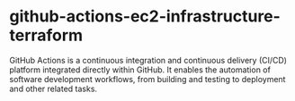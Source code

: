 # github-actions-ec2-infrastructure-terraform
GitHub Actions is a continuous integration and continuous delivery (CI/CD) platform integrated directly within GitHub. It enables the automation of software development workflows, from building and testing to deployment and other related tasks. 
